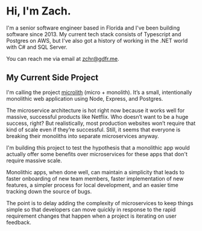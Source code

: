 # Hi, I'm Zach.

I'm a senior software engineer based in Florida and I've been building software since 2013. My current tech stack consists of Typescript and Postgres on AWS, but I've also got a history of working in the .NET world with C# and SQL Server.

You can reach me via email at zchr@gdfr.me.

## My Current Side Project

I'm calling the project [microlith](https://github.com/ZacharyGodfrey/microlith) (micro + monolith). It’s a small, intentionally monolithic web application using Node, Express, and Postgres.

The microservice architecture is hot right now because it works well for massive, successful products like Netflix. Who doesn’t want to be a huge success, right? But realistically, most production websites won’t require that kind of scale even if they’re successful. Still, it seems that everyone is breaking their monoliths into separate microservices anyway.

I'm building this project to test the hypothesis that a monolithic app would actually offer some benefits over microservices for these apps that don't require massive scale.

Monolithic apps, when done well, can maintain a simplicity that leads to faster onboarding of new team members, faster implementation of new features, a simpler process for local development, and an easier time tracking down the source of bugs.

The point is to delay adding the complexity of microservices to keep things simple so that developers can move quickly in response to the rapid requirement changes that happen when a project is iterating on user feedback.